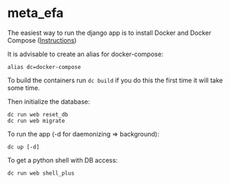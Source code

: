 # meta_efa

The easiest way to run the django app is to install Docker and Docker Compose
([Instructions](https://docs.docker.com/compose/install/))


It is advisable to create an alias for docker-compose:
```
alias dc=docker-compose
```

To build the containers run `dc build` if you do this the first time it will take some time.

Then initialize the database:
```
dc run web reset_db
dc run web migrate
```


To run the app (-d for daemonizing => background):
```
dc up [-d]
```


To get a python shell with DB access:
```
dc run web shell_plus
```
